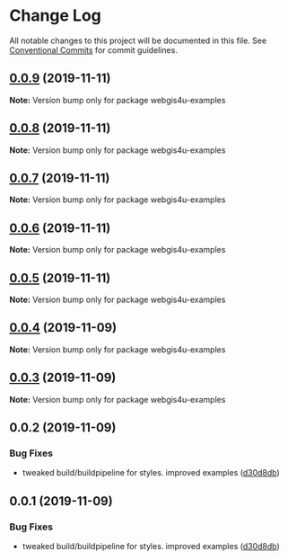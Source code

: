 # Change Log

All notable changes to this project will be documented in this file.
See [Conventional Commits](https://conventionalcommits.org) for commit guidelines.

## [0.0.9](https://github.com/environment-agency-austria/webgis4u/compare/webgis4u-examples@0.0.8...webgis4u-examples@0.0.9) (2019-11-11)

**Note:** Version bump only for package webgis4u-examples





## [0.0.8](https://github.com/environment-agency-austria/webgis4u/compare/webgis4u-examples@0.0.7...webgis4u-examples@0.0.8) (2019-11-11)

**Note:** Version bump only for package webgis4u-examples





## [0.0.7](https://github.com/environment-agency-austria/webgis4u/compare/webgis4u-examples@0.0.6...webgis4u-examples@0.0.7) (2019-11-11)

**Note:** Version bump only for package webgis4u-examples





## [0.0.6](https://github.com/environment-agency-austria/webgis4u/compare/webgis4u-examples@0.0.5...webgis4u-examples@0.0.6) (2019-11-11)

**Note:** Version bump only for package webgis4u-examples





## [0.0.5](https://github.com/environment-agency-austria/webgis4u/compare/webgis4u-examples@0.0.4...webgis4u-examples@0.0.5) (2019-11-11)

**Note:** Version bump only for package webgis4u-examples





## [0.0.4](https://github.com/environment-agency-austria/webgis4u/compare/webgis4u-examples@0.0.3...webgis4u-examples@0.0.4) (2019-11-09)

**Note:** Version bump only for package webgis4u-examples





## [0.0.3](https://github.com/environment-agency-austria/webgis4u/compare/webgis4u-examples@0.0.2...webgis4u-examples@0.0.3) (2019-11-09)

**Note:** Version bump only for package webgis4u-examples





## 0.0.2 (2019-11-09)


### Bug Fixes

* tweaked build/buildpipeline for styles. improved examples ([d30d8db](https://github.com/environment-agency-austria/webgis4u/commit/d30d8db))





## 0.0.1 (2019-11-09)


### Bug Fixes

* tweaked build/buildpipeline for styles. improved examples ([d30d8db](https://github.com/environment-agency-austria/webgis4u/commit/d30d8db))
